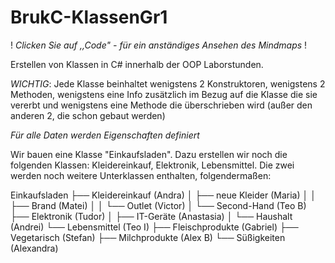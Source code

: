 # BrukC-KlassenGr1
! *Clicken Sie auf ,,Code" - für ein anständiges Ansehen des Mindmaps* !

Erstellen von Klassen in C# innerhalb der OOP Laborstunden.

*WICHTIG*: Jede Klasse beinhaltet wenigstens 2 Konstruktoren, wenigstens 2 Methoden, wenigstens eine Info zusätzlich im Bezug auf die Klasse die sie vererbt und wenigstens eine Methode die überschrieben wird (außer den anderen 2, die schon gebaut werden)

*Für alle Daten werden Eigenschaften definiert*

Wir bauen eine Klasse "Einkaufsladen". Dazu erstellen wir noch die folgenden Klassen: Kleidereinkauf, Elektronik, Lebensmittel. Die zwei werden noch weitere Unterklassen enthalten, folgendermaßen:

Einkaufsladen
 ├── Kleidereinkauf (Andra)
 │    ├── neue Kleider (Maria)
 │    │    ├── Brand (Matei)
 │    │    └── Outlet (Victor)
 │    └── Second-Hand (Teo B)
 ├── Elektronik (Tudor)
 │    ├── IT-Geräte (Anastasia)
 │    └── Haushalt (Andrei)
 └── Lebensmittel (Teo I)
      ├── Fleischprodukte (Gabriel)
      ├── Vegetarisch (Stefan)
      ├── Milchprodukte (Alex B)
      └── Süßigkeiten (Alexandra)


